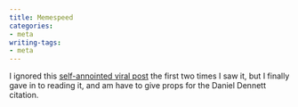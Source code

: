 ```yaml
---
title: Memespeed
categories:
- meta
writing-tags:
- meta
---
```


I ignored this [self-annointed viral post][1] the first two times I saw it, but I finally gave in to reading it, and am have to give props for the Daniel Dennett citation.

   [1]: http://acephalous.typepad.com/acephalous/2006/11/measuring_the_s.html
